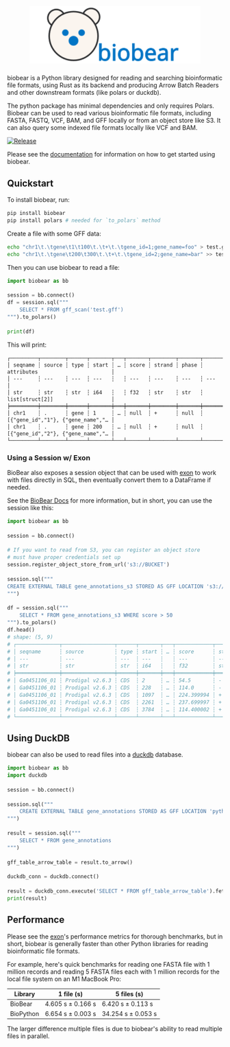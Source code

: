 <h1 align="center">
    <img src=".github/biobear.svg" width="400px" alt="biobear" />
</h1>

biobear is a Python library designed for reading and searching bioinformatic file formats, using Rust as its backend and producing Arrow Batch Readers and other downstream formats (like polars or duckdb).

The python package has minimal dependencies and only requires Polars. Biobear can be used to read various bioinformatic file formats, including FASTA, FASTQ, VCF, BAM, and GFF locally or from an object store like S3. It can also query some indexed file formats locally like VCF and BAM.

[![Release](https://github.com/wheretrue/biobear/actions/workflows/release.yml/badge.svg)](https://github.com/wheretrue/biobear/actions/workflows/release.yml)

Please see the [documentation] for information on how to get started using biobear.

[documentation]: https://www.wheretrue.dev/docs/exon/biobear/.

## Quickstart

To install biobear, run:

```bash
pip install biobear
pip install polars # needed for `to_polars` method
```

Create a file with some GFF data:

```bash
echo "chr1\t.\tgene\t1\t100\t.\t+\t.\tgene_id=1;gene_name=foo" > test.gff
echo "chr1\t.\tgene\t200\t300\t.\t+\t.\tgene_id=2;gene_name=bar" >> test.gff
```

Then you can use biobear to read a file:

```python
import biobear as bb

session = bb.connect()
df = session.sql("""
    SELECT * FROM gff_scan('test.gff')
""").to_polars()

print(df)
```

This will print:

```text
┌─────────┬────────┬──────┬───────┬───┬───────┬────────┬───────┬───────────────────────────────────┐
│ seqname ┆ source ┆ type ┆ start ┆ … ┆ score ┆ strand ┆ phase ┆ attributes                        │
│ ---     ┆ ---    ┆ ---  ┆ ---   ┆   ┆ ---   ┆ ---    ┆ ---   ┆ ---                               │
│ str     ┆ str    ┆ str  ┆ i64   ┆   ┆ f32   ┆ str    ┆ str   ┆ list[struct[2]]                   │
╞═════════╪════════╪══════╪═══════╪═══╪═══════╪════════╪═══════╪═══════════════════════════════════╡
│ chr1    ┆ .      ┆ gene ┆ 1     ┆ … ┆ null  ┆ +      ┆ null  ┆ [{"gene_id","1"}, {"gene_name","… │
│ chr1    ┆ .      ┆ gene ┆ 200   ┆ … ┆ null  ┆ +      ┆ null  ┆ [{"gene_id","2"}, {"gene_name","… │
└─────────┴────────┴──────┴───────┴───┴───────┴────────┴───────┴───────────────────────────────────┘
```

### Using a Session w/ Exon

BioBear also exposes a session object that can be used with [exon][] to work with files directly in SQL, then eventually convert them to a DataFrame if needed.

See the [BioBear Docs][documentation] for more information, but in short, you can use the session like this:

```python
import biobear as bb

session = bb.connect()

# If you want to read from S3, you can register an object store
# must have proper credentials set up
session.register_object_store_from_url('s3://BUCKET')

session.sql("""
CREATE EXTERNAL TABLE gene_annotations_s3 STORED AS GFF LOCATION 's3://BUCKET/TenflaDSM28944/IMG_Data/Ga0451106_prodigal.gff'
""")

df = session.sql("""
    SELECT * FROM gene_annotations_s3 WHERE score > 50
""").to_polars()
df.head()
# shape: (5, 9)
# ┌──────────────┬─────────────────┬──────┬───────┬───┬────────────┬────────┬───────┬───────────────────────────────────┐
# │ seqname      ┆ source          ┆ type ┆ start ┆ … ┆ score      ┆ strand ┆ phase ┆ attributes                        │
# │ ---          ┆ ---             ┆ ---  ┆ ---   ┆   ┆ ---        ┆ ---    ┆ ---   ┆ ---                               │
# │ str          ┆ str             ┆ str  ┆ i64   ┆   ┆ f32        ┆ str    ┆ str   ┆ list[struct[2]]                   │
# ╞══════════════╪═════════════════╪══════╪═══════╪═══╪════════════╪════════╪═══════╪═══════════════════════════════════╡
# │ Ga0451106_01 ┆ Prodigal v2.6.3 ┆ CDS  ┆ 2     ┆ … ┆ 54.5       ┆ -      ┆ 0     ┆ [{"ID",["Ga0451106_01_2_238"]}, … │
# │ Ga0451106_01 ┆ Prodigal v2.6.3 ┆ CDS  ┆ 228   ┆ … ┆ 114.0      ┆ -      ┆ 0     ┆ [{"ID",["Ga0451106_01_228_941"]}… │
# │ Ga0451106_01 ┆ Prodigal v2.6.3 ┆ CDS  ┆ 1097  ┆ … ┆ 224.399994 ┆ +      ┆ 0     ┆ [{"ID",["Ga0451106_01_1097_2257"… │
# │ Ga0451106_01 ┆ Prodigal v2.6.3 ┆ CDS  ┆ 2261  ┆ … ┆ 237.699997 ┆ +      ┆ 0     ┆ [{"ID",["Ga0451106_01_2261_3787"… │
# │ Ga0451106_01 ┆ Prodigal v2.6.3 ┆ CDS  ┆ 3784  ┆ … ┆ 114.400002 ┆ +      ┆ 0     ┆ [{"ID",["Ga0451106_01_3784_4548"… │
# └──────────────┴─────────────────┴──────┴───────┴───┴────────────┴────────┴───────┴───────────────────────────────────┘
```

## Using DuckDB

biobear can also be used to read files into a [duckdb][] database.

```python
import biobear as bb
import duckdb

session = bb.connect()

session.sql("""
    CREATE EXTERNAL TABLE gene_annotations STORED AS GFF LOCATION 'python/tests/data/test.gff'
""")

result = session.sql("""
    SELECT * FROM gene_annotations
""")

gff_table_arrow_table = result.to_arrow()

duckdb_conn = duckdb.connect()

result = duckdb_conn.execute('SELECT * FROM gff_table_arrow_table').fetchall()
print(result)
```

## Performance

Please see the [exon][]'s performance metrics for thorough benchmarks, but in short, biobear is generally faster than other Python libraries for reading bioinformatic file formats.

For example, here's quick benchmarks for reading one FASTA file with 1 million records and reading 5 FASTA files each with 1 million records for the local file system on an M1 MacBook Pro:

| Library   | 1 file (s)         | 5 files (s)         |
|-----------|--------------------|---------------------|
| BioBear   | 4.605 s ±  0.166 s | 6.420 s ±  0.113 s  |
| BioPython | 6.654 s ±  0.003 s | 34.254 s ±  0.053 s |

The larger difference multiple files is due to biobear's ability to read multiple files in parallel.

[exon]: https://github.com/wheretrue/exon/tree/main/exon-benchmarks
[duckdb]: https://duckdb.org/
